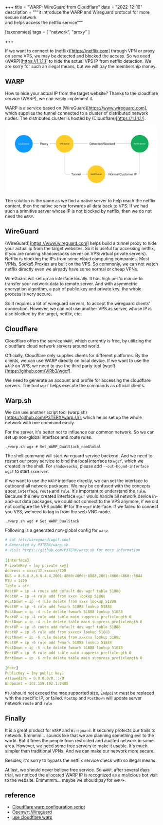 +++
title = "WARP: WireGuard from Cloudflare"
date = "2022-12-19"
description = """it introduce the WARP and Wireguard protocol for more secure network\
and helps access the netflix service"""

[taxonomies]
tags = [ "network", "proxy" ]

+++

If we want to connect to (netflix)[https://netflix.com] through VPN or proxy on some VPS,
we may be detected and blocked the access. So we need (WARP)[https://1.1.1.1] to hide the
actual VPS IP from netflix detection. We are sorry for such an illegal means, but we will pay
the membership money.


## WARP

How to hide your actual IP from the target website? Thanks to the cloudflare service
(WARP), we can easily implement it. 

WARP is a service based on (WireGuard)[https://www.wireguard.com], which supplies
the tunnel connected to a cluster of distributed network nodes. The distributed cluster
is hosted by (Cloudflare)[https://1.1.1.1/]. 

![network-flow](/imgs/WARP.png)

The solution is the same as we find a native server to help reach the netflix content,
then the native server forwards all data back to VPS. If we had such a primitive server
whose IP is not blocked by netflix, then we do not need the `WARP`.

## WireGuard

(WireGuard)[https://www.wireguard.com] helps build a tunnel proxy to hide your actual ip
from the target websites. So it is useful for accessing netflix, if you are running
shadowsocks server on VPS(virtual private servers). Netflix is blocking the IPs from 
some cloud computing companies. Most VPNs, Socks5 Proxies are built on the VPS. So commonly,
we can not watch netflix directly even we already have some normal or cheap VPNs. 

WireGuard will set up an interface locally. It has high performance to transfer your
network data to remote server. And with asymmetric encryption algorithm, a pair of public key
and private key, the whole process is very secure. 

So it requires a lot of wireguard servers, to accept the wireguard clients' connection.
However, we can not use another VPS as server, whose IP is also blocked by the target,
netflix, etc.


## Cloudflare

Cloudflare offers the service `WARP`, which currently is free, by utilizing the cloudflare
cloud network servers around world. 

Officially, Cloudflare only supplies clients for different platforms. By the clients, we can
use WARP directly on local device. If we want to use the `WARP` on VPS, we need to use the
third party tool (wgcf)[https://github.com/ViRb3/wgcf]. 

We need to generate an account and profile for accessing the cloudflare servers. The tool `wgcf`
helps execute the commands as official clients.

## Warp.sh

We can use another script tool (warp.sh)[https://github.com/P3TERX/warp.sh],
which helps set up the whole network with one command easily. 

For the server, it's better not to influence our common network. So we can set up non-global
interface and route rules. 

```shell
./warp.sh wgx # Set_WARP_DualStack_nonGlobal
```

The shell command will start wireguard service backend. And we need to restart our proxy service to
bind the local interface to `wgcf`, which we created in the shell. For `shadowsocks`, please add 
`--out-bound-interface wgcf` to start `ssserver`.

if we want to use the `WARP` interface directly, we can set the interface to outbound all network packages.
We may be confused with the concepts about `interface`, `route` and `rule`. It's important to understand
the `rule`. Because the new created interface `wgcf` would handle all network device in-and-out
data packages, we could not connect to the VPS anymore, if we did not configure the VPS public IP for the
`wgcf` interface. If we failed to connect you VPS, we need to log in from the web VNC mode. 

```shell
./warp.sh wgd # Set_WARP_DualStack
```

Following is a generated non-global config for `warp`

```yaml
# cat /etc/wireguard/wgcf.conf 
# Generated by P3TERX/warp.sh
# Visit https://github.com/P3TERX/warp.sh for more information

[Interface]
PrivateKey = [my private key]
Address = xxxx/32,xxxxxx/128
DNS = 8.8.8.8,8.8.4.4,2001:4860:4860::8888,2001:4860:4860::8844
MTU = 1420
Table = off
PostUP = ip -4 route add default dev wgcf table 51888
PostUP = ip -4 rule add from xxxx lookup 51888
PostDown = ip -4 rule delete from xxxx lookup 51888
PostUP = ip -4 rule add fwmark 51888 lookup 51888
PostDown = ip -4 rule delete fwmark 51888 lookup 51888
PostUP = ip -4 rule add table main suppress_prefixlength 0
PostDown = ip -4 rule delete table main suppress_prefixlength 0
PostUP = ip -6 route add default dev wgcf table 51888
PostUP = ip -6 rule add from xxxxxx lookup 51888
PostDown = ip -6 rule delete from xxxxxx lookup 51888
PostUP = ip -6 rule add fwmark 51888 lookup 51888
PostDown = ip -6 rule delete fwmark 51888 lookup 51888
PostUP = ip -6 rule add table main suppress_prefixlength 0
PostDown = ip -6 rule delete table main suppress_prefixlength 0

[Peer]
PublicKey = [my public key]
AllowedIPs = 0.0.0.0/0,::/0
Endpoint = 162.159.192.1:2408
```

`MTU` should not exceed the max supported size, `Endpoint` must be replaced with the specific IP, or failed.
`PostUp` and `PostDown` will update server network `route` and `rule`

## Finally

It is a great product for `WARP` and `Wireguard`. It securely protects our trails to network.
Emmmm... sounds like that we are planning something evil to the world. But it frees the people from
restricted and audited network in some area. However, we need some free servers to make it usable.
It's much simpler than traditional VPNs. And we can make our network more secure. 

Besides, it's sorry to bypass the netflix service check with so illegal means.

At last, we should never believe free service. So `WARP`, after several days trial, we noticed the allocated
WARP IP is recognized as a malicious bot visit to the website. Emmmmm... maybe we should pay for `WARP+`.

## reference

- [Cloudflare warp configuration script](https://p3terx.com/archives/cloudflare-warp-configuration-script.html)
- [Openwrt Wireguard](https://openwrt.org/docs/guide-user/services/vpn/wireguard/start)
- [use cloudflare warp](https://p3terx.com/archives/use-cloudflare-warp-to-add-extra-ipv4-or-ipv6-network-support-to-vps-servers-for-free.html)


